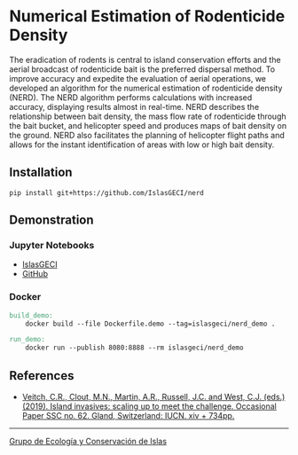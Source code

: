 # Numerical Estimation of Rodenticide Density

The eradication of rodents is central to island conservation efforts and the aerial broadcast of rodenticide bait is the preferred dispersal method. To improve accuracy and expedite the evaluation of aerial operations, we developed an algorithm for the numerical estimation of rodenticide density (NERD). The NERD algorithm performs calculations with increased accuracy, displaying results almost in real-time. NERD describes the relationship between bait density, the mass flow rate of rodenticide through the bait bucket, and helicopter speed and produces maps of bait density on the ground. NERD also facilitates the planning of helicopter flight paths and allows for the instant identification of areas with low or high bait density.

## Installation

```
pip install git+https://github.com/IslasGECI/nerd
```

## Demonstration

### Jupyter Notebooks

- [IslasGECI](http://islasgeci.org:8080)
- [GitHub](https://github.com/IslasGECI/nerd/blob/develop/examples/calibration-demo.ipynb)

### Docker

```Makefile
build_demo:
	docker build --file Dockerfile.demo --tag=islasgeci/nerd_demo .

run_demo:
	docker run --publish 8080:8888 --rm islasgeci/nerd_demo
```

## References

- [Veitch, C.R., Clout, M.N., Martin, A.R., Russell, J.C. and West, C.J. (eds.) (2019). Island invasives: scaling up to meet the challenge. Occasional Paper SSC no. 62. Gland, Switzerland: IUCN. xiv + 734pp.](http://www.issg.org/pdf/publications/2019_Island_Invasives/PrintFiles/Rojas-Mayoral.pdf)

---

[Grupo de Ecología y Conservación de Islas](https://www.islas.org.mx/)